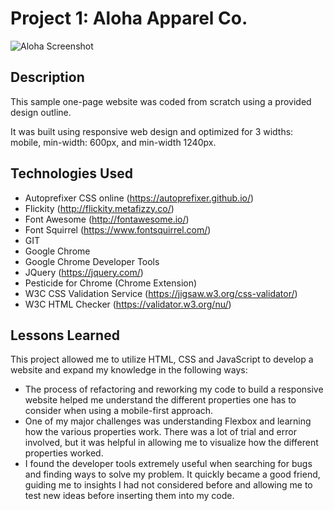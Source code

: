 # Project 1: Aloha Apparel Co.

![Aloha Screenshot](../images/aloha-screenshot.png)

## Description
This sample one-page website was coded from scratch using a provided design outline.

It was built using responsive web design and optimized for 3 widths: mobile, min-width: 600px, and min-width 1240px.

## Technologies Used

- Autoprefixer CSS online (https://autoprefixer.github.io/)
- Flickity (http://flickity.metafizzy.co/)
- Font Awesome (http://fontawesome.io/)
- Font Squirrel (https://www.fontsquirrel.com/)
- GIT
- Google Chrome
- Google Chrome Developer Tools
- JQuery (https://jquery.com/)
- Pesticide for Chrome (Chrome Extension)
- W3C CSS Validation Service (https://jigsaw.w3.org/css-validator/)
- W3C HTML Checker (https://validator.w3.org/nu/)

## Lessons Learned
This project allowed me to utilize HTML, CSS and JavaScript to develop a website and expand my knowledge in the following ways:

- The process of refactoring and reworking my code to build a responsive website helped me understand the different properties one has to consider when using a mobile-first approach.
- One of my major challenges was understanding Flexbox and learning how the various properties work. There was a lot of trial and error involved, but it was helpful in allowing me to visualize how the different properties worked.
- I found the developer tools extremely useful when searching for bugs and finding ways to solve my problem. It quickly became a good friend, guiding me to insights I had not considered before and allowing me to test new ideas before inserting them into my code.